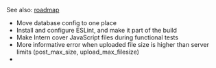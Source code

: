 See also: [roadmap](roadmap.md)

* Move database config to one place
* Install and configure ESLint, and make it part of the build
* Make Intern cover JavaScript files during functional tests
* More informative error when uploaded file size is higher than server limits (post_max_size, upload_max_filesize)
*
